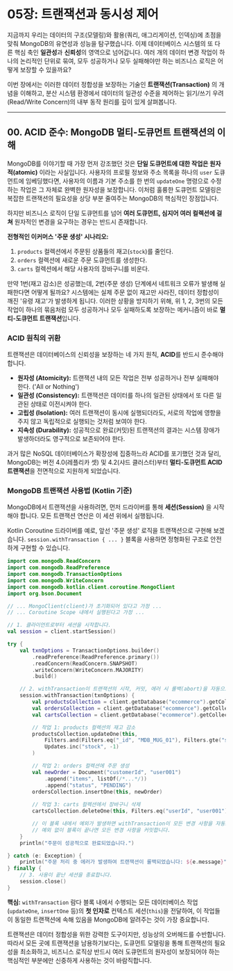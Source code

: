 # 05장: 트랜잭션과 동시성 제어

지금까지 우리는 데이터의 구조(모델링)와 활용(쿼리, 애그리게이션, 인덱싱)에 초점을 맞춰 MongoDB의 유연성과 성능을 탐구했습니다. 이제 데이터베이스 시스템의 또 다른 핵심 축인 **일관성**과 **신뢰성**의 영역으로 넘어갑니다. 여러 개의 데이터 변경 작업이 하나의 논리적인 단위로 묶여, 모두 성공하거나 모두 실패해야만 하는 비즈니스 로직은 어떻게 보장할 수 있을까요?

이번 장에서는 이러한 데이터 정합성을 보장하는 기술인 **트랜잭션(Transaction)** 의 개념을 이해하고, 분산 시스템 환경에서 데이터의 일관성 수준을 제어하는 읽기/쓰기 우려(Read/Write Concern)의 내부 동작 원리를 깊이 있게 살펴봅니다.

-----

## 00\. ACID 준수: MongoDB 멀티-도큐먼트 트랜잭션의 이해

MongoDB를 이야기할 때 가장 먼저 강조했던 것은 **단일 도큐먼트에 대한 작업은 원자적(atomic)** 이라는 사실입니다. 사용자의 프로필 정보와 주소 목록을 하나의 `user` 도큐먼트에 임베딩했다면, 사용자의 이름과 기본 주소를 한 번의 `updateOne` 명령으로 수정하는 작업은 그 자체로 완벽한 원자성을 보장합니다. 이처럼 훌륭한 도큐먼트 모델링은 복잡한 트랜잭션의 필요성을 상당 부분 줄여주는 MongoDB의 핵심적인 장점입니다.

하지만 비즈니스 로직이 단일 도큐먼트를 넘어 **여러 도큐먼트, 심지어 여러 컬렉션에 걸쳐** 원자적인 변경을 요구하는 경우는 반드시 존재합니다.

**전형적인 이커머스 '주문 생성' 시나리오:**

1.  `products` 컬렉션에서 주문된 상품들의 재고(`stock`)를 줄인다.
2.  `orders` 컬렉션에 새로운 주문 도큐먼트를 생성한다.
3.  `carts` 컬렉션에서 해당 사용자의 장바구니를 비운다.

만약 1번(재고 감소)은 성공했는데, 2번(주문 생성) 단계에서 네트워크 오류가 발생해 실패한다면 어떻게 될까요? 시스템에는 실제 주문 없이 재고만 사라진, 데이터 정합성이 깨진 '유령 재고'가 발생하게 됩니다. 이러한 상황을 방지하기 위해, 위 1, 2, 3번의 모든 작업이 하나의 묶음처럼 모두 성공하거나 모두 실패하도록 보장하는 메커니즘이 바로 **멀티-도큐먼트 트랜잭션**입니다.

### ACID 원칙의 귀환

트랜잭션은 데이터베이스의 신뢰성을 보장하는 네 가지 원칙, **ACID**를 반드시 준수해야 합니다.

  * **원자성 (Atomicity):** 트랜잭션 내의 모든 작업은 전부 성공하거나 전부 실패해야 한다. ('All or Nothing')
  * **일관성 (Consistency):** 트랜잭션은 데이터를 하나의 일관된 상태에서 또 다른 일관된 상태로 이전시켜야 한다.
  * **고립성 (Isolation):** 여러 트랜잭션이 동시에 실행되더라도, 서로의 작업에 영향을 주지 않고 독립적으로 실행되는 것처럼 보여야 한다.
  * **지속성 (Durability):** 성공적으로 완료(커밋)된 트랜잭션의 결과는 시스템 장애가 발생하더라도 영구적으로 보존되어야 한다.

과거 많은 NoSQL 데이터베이스가 확장성에 집중하느라 ACID를 포기했던 것과 달리, MongoDB는 버전 4.0(레플리카 셋) 및 4.2(샤드 클러스터)부터 **멀티-도큐먼트 ACID 트랜잭션**을 전면적으로 지원하게 되었습니다.

### MongoDB 트랜잭션 사용법 (Kotlin 기준)

MongoDB에서 트랜잭션을 사용하려면, 먼저 드라이버를 통해 **세션(Session)** 을 시작해야 합니다. 모든 트랜잭션 연산은 이 세션 위에서 실행됩니다.

Kotlin Coroutine 드라이버를 예로, 앞선 '주문 생성' 로직을 트랜잭션으로 구현해 보겠습니다. `session.withTransaction { ... }` 블록을 사용하면 정형화된 구조로 안전하게 구현할 수 있습니다.

```kotlin
import com.mongodb.ReadConcern
import com.mongodb.ReadPreference
import com.mongodb.TransactionOptions
import com.mongodb.WriteConcern
import com.mongodb.kotlin.client.coroutine.MongoClient
import org.bson.Document

// ... MongoClient(client)가 초기화되어 있다고 가정 ...
// ... Coroutine Scope 내에서 실행된다고 가정 ...

// 1. 클라이언트로부터 세션을 시작합니다.
val session = client.startSession()

try {
    val txnOptions = TransactionOptions.builder()
        .readPreference(ReadPreference.primary())
        .readConcern(ReadConcern.SNAPSHOT)
        .writeConcern(WriteConcern.MAJORITY)
        .build()

    // 2. withTransaction이 트랜잭션의 시작, 커밋, 에러 시 롤백(abort)을 자동으로 관리합니다.
    session.withTransaction(txnOptions) {
        val productsCollection = client.getDatabase("ecommerce").getCollection<Document>("products")
        val ordersCollection = client.getDatabase("ecommerce").getCollection<Document>("orders")
        val cartsCollection = client.getDatabase("ecommerce").getCollection<Document>("carts")

        // 작업 1: products 컬렉션의 재고 감소
        productsCollection.updateOne(this,
            Filters.and(Filters.eq("_id", "MDB_MUG_01"), Filters.gte("stock", 1)),
            Updates.inc("stock", -1)
        )

        // 작업 2: orders 컬렉션에 주문 생성
        val newOrder = Document("customerId", "user001")
            .append("items", listOf(/*...*/))
            .append("status", "PENDING")
        ordersCollection.insertOne(this, newOrder)
        
        // 작업 3: carts 컬렉션에서 장바구니 삭제
        cartsCollection.deleteOne(this, Filters.eq("userId", "user001"))

        // 이 블록 내에서 예외가 발생하면 withTransaction이 모든 변경 사항을 자동으로 롤백합니다.
        // 예외 없이 블록이 끝나면 모든 변경 사항을 커밋합니다.
    }
    println("주문이 성공적으로 완료되었습니다.")

} catch (e: Exception) {
    println("주문 처리 중 에러가 발생하여 트랜잭션이 롤백되었습니다: ${e.message}")
} finally {
    // 3. 사용이 끝난 세션을 종료합니다.
    session.close()
}
```

**핵심:** `withTransaction` 람다 블록 내에서 수행되는 모든 데이터베이스 작업(`updateOne`, `insertOne` 등)의 **첫 인자로** 컨텍스트 세션(`this`)을 전달하여, 이 작업들이 동일한 트랜잭션에 속해 있음을 MongoDB에 알려주는 것이 가장 중요합니다.

트랜잭션은 데이터 정합성을 위한 강력한 도구이지만, 성능상의 오버헤드를 수반합니다. 따라서 모든 곳에 트랜잭션을 남용하기보다는, 도큐먼트 모델링을 통해 트랜잭션의 필요성을 최소화하고, 비즈니스 로직상 반드시 여러 도큐먼트의 원자성이 보장되어야 하는 핵심적인 부분에만 신중하게 사용하는 것이 바람직합니다.